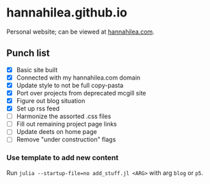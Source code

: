 # hannahilea.github.io

Personal website; can be viewed at [hannahilea.com](https://hannahilea.com).

## Punch list
- [x] Basic site built
- [x] Connected with my hannahilea.com domain
- [x] Update style to not be full copy-pasta
- [x] Port over projects from deprecated mcgill site
- [x] Figure out blog situation
- [x] Set up rss feed
- [ ] Harmonize the assorted .css files
- [ ] Fill out remaining project page links
- [ ] Update deets on home page
- [ ] Remove "under construction" flags

### Use template to add new content
Run `julia --startup-file=no add_stuff.jl <ARG>` with arg `blog` or `p5`.
